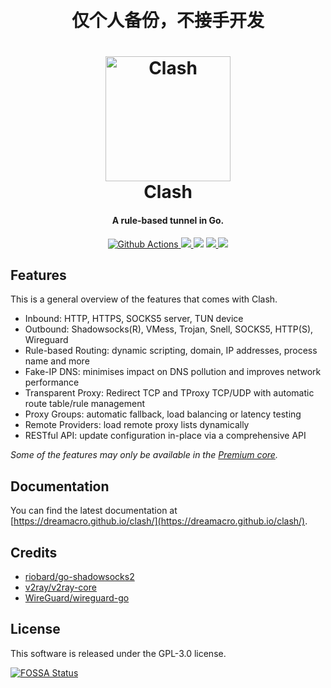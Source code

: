 <h1 align="center">
  <br>仅个人备份，不接手开发<br>
</h1>
<h1 align="center">
  <img src="https://github.com/slqwqxd/clash/raw/master/docs/logo.png" alt="Clash" width="200">
  <br>Clash<br>
</h1>

<h4 align="center">A rule-based tunnel in Go.</h4>

<p align="center">
  <a href="https://github.com/slqwqxd/clash/actions">
    <img src="https://img.shields.io/github/actions/workflow/status/slqwqxd/clash/release.yml?branch=master&style=flat-square" alt="Github Actions">
  </a>
  <a href="https://goreportcard.com/report/github.com/slqwqxd/clash">
    <img src="https://goreportcard.com/badge/github.com/slqwqxd/clash?style=flat-square">
  </a>
  <img src="https://img.shields.io/github/go-mod/go-version/slqwqxd/clash?style=flat-square">
  <a href="https://github.com/skqwqxd/clash/releases">
    <img src="https://img.shields.io/github/release/slqwqxd/clash/all.svg?style=flat-square">
  </a>
  <a href="https://github.com/slqwqxd/clash/releases/tag/premium">
    <img src="https://img.shields.io/badge/release-Premium-00b4f0?style=flat-square">
  </a>
</p>

## Features

This is a general overview of the features that comes with Clash.  

- Inbound: HTTP, HTTPS, SOCKS5 server, TUN device
- Outbound: Shadowsocks(R), VMess, Trojan, Snell, SOCKS5, HTTP(S), Wireguard
- Rule-based Routing: dynamic scripting, domain, IP addresses, process name and more
- Fake-IP DNS: minimises impact on DNS pollution and improves network performance
- Transparent Proxy: Redirect TCP and TProxy TCP/UDP with automatic route table/rule management
- Proxy Groups: automatic fallback, load balancing or latency testing
- Remote Providers: load remote proxy lists dynamically
- RESTful API: update configuration in-place via a comprehensive API

*Some of the features may only be available in the [Premium core](https://dreamacro.github.io/clash/premium/introduction.html).*

## Documentation

You can find the latest documentation at [https://dreamacro.github.io/clash/](https://dreamacro.github.io/clash/).

## Credits

- [riobard/go-shadowsocks2](https://github.com/riobard/go-shadowsocks2)
- [v2ray/v2ray-core](https://github.com/v2ray/v2ray-core)
- [WireGuard/wireguard-go](https://github.com/WireGuard/wireguard-go)

## License

This software is released under the GPL-3.0 license.

[![FOSSA Status](https://app.fossa.io/api/projects/git%2Bgithub.com%2Fslqwqxd%2Fclash.svg?type=large)](https://app.fossa.io/projects/git%2Bgithub.com%2Fslqwqxd%2Fclash?ref=badge_large)
